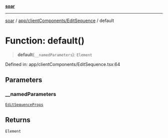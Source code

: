 [**soar**](../../../../README.md)

***

[soar](../../../../modules.md) / [app/clientComponents/EditSequence](../README.md) / default

# Function: default()

> **default**(`__namedParameters`): `Element`

Defined in: app/clientComponents/EditSequence.tsx:64

## Parameters

### \_\_namedParameters

[`EditSequenceProps`](../interfaces/EditSequenceProps.md)

## Returns

`Element`
